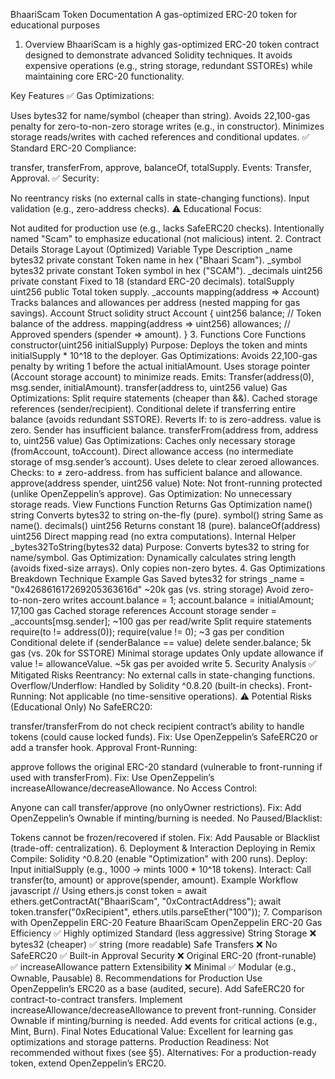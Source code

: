BhaariScam Token Documentation
A gas-optimized ERC-20 token for educational purposes

1. Overview
BhaariScam is a highly gas-optimized ERC-20 token contract designed to demonstrate advanced Solidity techniques. It avoids expensive operations (e.g., string storage, redundant SSTOREs) while maintaining core ERC-20 functionality.

Key Features
✅ Gas Optimizations:

Uses bytes32 for name/symbol (cheaper than string).
Avoids 22,100-gas penalty for zero-to-non-zero storage writes (e.g., in constructor).
Minimizes storage reads/writes with cached references and conditional updates.
✅ Standard ERC-20 Compliance:

transfer, transferFrom, approve, balanceOf, totalSupply.
Events: Transfer, Approval.
✅ Security:

No reentrancy risks (no external calls in state-changing functions).
Input validation (e.g., zero-address checks).
⚠ Educational Focus:

Not audited for production use (e.g., lacks SafeERC20 checks).
Intentionally named "Scam" to emphasize educational (not malicious) intent.
2. Contract Details
Storage Layout (Optimized)
Variable	Type	Description
_name	bytes32 private constant	Token name in hex ("Bhaari Scam").
_symbol	bytes32 private constant	Token symbol in hex ("SCAM").
_decimals	uint256 private constant	Fixed to 18 (standard ERC-20 decimals).
totalSupply	uint256 public	Total token supply.
_accounts	mapping(address => Account)	Tracks balances and allowances per address (nested mapping for gas savings).
Account Struct
solidity
struct Account {
    uint256 balance;                     // Token balance of the address.
    mapping(address => uint256) allowances; // Approved spenders (spender => amount).
}
3. Functions
Core Functions
constructor(uint256 initialSupply)
Purpose: Deploys the token and mints initialSupply * 10^18 to the deployer.
Gas Optimizations:
Avoids 22,100-gas penalty by writing 1 before the actual initialAmount.
Uses storage pointer (Account storage account) to minimize reads.
Emits: Transfer(address(0), msg.sender, initialAmount).
transfer(address to, uint256 value)
Gas Optimizations:
Split require statements (cheaper than &&).
Cached storage references (sender/recipient).
Conditional delete if transferring entire balance (avoids redundant SSTORE).
Reverts If:
to is zero-address.
value is zero.
Sender has insufficient balance.
transferFrom(address from, address to, uint256 value)
Gas Optimizations:
Caches only necessary storage (fromAccount, toAccount).
Direct allowance access (no intermediate storage of msg.sender’s account).
Uses delete to clear zeroed allowances.
Checks:
to ≠ zero-address.
from has sufficient balance and allowance.
approve(address spender, uint256 value)
Note: Not front-running protected (unlike OpenZeppelin’s approve).
Gas Optimization: No unnecessary storage reads.
View Functions
Function	Returns	Gas Optimization
name()	string	Converts bytes32 to string on-the-fly (pure).
symbol()	string	Same as name().
decimals()	uint256	Returns constant 18 (pure).
balanceOf(address)	uint256	Direct mapping read (no extra computations).
Internal Helper
_bytes32ToString(bytes32 data)
Purpose: Converts bytes32 to string for name/symbol.
Gas Optimization:
Dynamically calculates string length (avoids fixed-size arrays).
Only copies non-zero bytes.
4. Gas Optimizations Breakdown
Technique	Example	Gas Saved
bytes32 for strings	_name = "0x426861617269205363616d"	~20k gas (vs. string storage)
Avoid zero-to-non-zero writes	account.balance = 1; account.balance = initialAmount;	17,100 gas
Cached storage references	Account storage sender = _accounts[msg.sender];	~100 gas per read/write
Split require statements	require(to != address(0)); require(value != 0);	~3 gas per condition
Conditional delete	if (senderBalance == value) delete sender.balance;	5k gas (vs. 20k for SSTORE)
Minimal storage updates	Only update allowance if value != allowanceValue.	~5k gas per avoided write
5. Security Analysis
✅ Mitigated Risks
Reentrancy: No external calls in state-changing functions.
Overflow/Underflow: Handled by Solidity ^0.8.20 (built-in checks).
Front-Running: Not applicable (no time-sensitive operations).
⚠ Potential Risks (Educational Only)
No SafeERC20:

transfer/transferFrom do not check recipient contract’s ability to handle tokens (could cause locked funds).
Fix: Use OpenZeppelin’s SafeERC20 or add a transfer hook.
Approval Front-Running:

approve follows the original ERC-20 standard (vulnerable to front-running if used with transferFrom).
Fix: Use OpenZeppelin’s increaseAllowance/decreaseAllowance.
No Access Control:

Anyone can call transfer/approve (no onlyOwner restrictions).
Fix: Add OpenZeppelin’s Ownable if minting/burning is needed.
No Paused/Blacklist:

Tokens cannot be frozen/recovered if stolen.
Fix: Add Pausable or Blacklist (trade-off: centralization).
6. Deployment & Interaction
Deploying in Remix
Compile:
Solidity ^0.8.20 (enable "Optimization" with 200 runs).
Deploy:
Input initialSupply (e.g., 1000 → mints 1000 * 10^18 tokens).
Interact:
Call transfer(to, amount) or approve(spender, amount).
Example Workflow
javascript
// Using ethers.js
const token = await ethers.getContractAt("BhaariScam", "0xContractAddress");
await token.transfer("0xRecipient", ethers.utils.parseEther("100"));
7. Comparison with OpenZeppelin ERC-20
Feature	BhaariScam	OpenZeppelin ERC-20
Gas Efficiency	✅ Highly optimized	Standard (less aggressive)
String Storage	❌ bytes32 (cheaper)	✅ string (more readable)
Safe Transfers	❌ No SafeERC20	✅ Built-in
Approval Security	❌ Original ERC-20 (front-runable)	✅ increaseAllowance pattern
Extensibility	❌ Minimal	✅ Modular (e.g., Ownable, Pausable)
8. Recommendations for Production
Use OpenZeppelin’s ERC20 as a base (audited, secure).
Add SafeERC20 for contract-to-contract transfers.
Implement increaseAllowance/decreaseAllowance to prevent front-running.
Consider Ownable if minting/burning is needed.
Add events for critical actions (e.g., Mint, Burn).
Final Notes
Educational Value: Excellent for learning gas optimizations and storage patterns.
Production Readiness: Not recommended without fixes (see §5).
Alternatives: For a production-ready token, extend OpenZeppelin’s ERC20.
